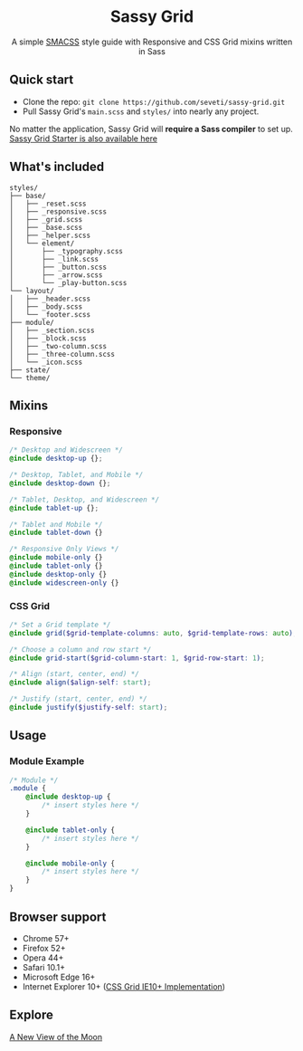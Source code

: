 <h1 align="center">Sassy Grid</h1>
<p align="center">
    A simple <a href="https://smacss.com/">SMACSS</a> style guide with Responsive and CSS Grid mixins written in Sass
</p>

## Quick start
* Clone the repo: `git clone https://github.com/seveti/sassy-grid.git`
* Pull Sassy Grid's `main.scss` and `styles/` into nearly any project.

No matter the application, Sassy Grid will **require a Sass compiler** to set up. [Sassy Grid Starter is also available here](https://github.com/seveti/sassy-grid-starter)

## What's included
```
styles/
├── base/
│   ├── _reset.scss
│   ├── _responsive.scss
│   ├── _grid.scss
│   ├── _base.scss
│   ├── _helper.scss
│   └── element/
│       ├── _typography.scss
│       ├── _link.scss
│       ├── _button.scss
│       ├── _arrow.scss
│       └── _play-button.scss
└── layout/
│   ├── _header.scss
│   ├── _body.scss
│   └── _footer.scss
├── module/
│   ├── _section.scss
│   ├── _block.scss
│   ├── _two-column.scss
│   ├── _three-column.scss
│   └── _icon.scss
├── state/
└── theme/
```

## Mixins
### Responsive
```scss
/* Desktop and Widescreen */
@include desktop-up {};

/* Desktop, Tablet, and Mobile */
@include desktop-down {};

/* Tablet, Desktop, and Widescreen */
@include tablet-up {};

/* Tablet and Mobile */
@include tablet-down {}

/* Responsive Only Views */
@include mobile-only {}
@include tablet-only {}
@include desktop-only {}
@include widescreen-only {}
```

### CSS Grid
```scss
/* Set a Grid template */
@include grid($grid-template-columns: auto, $grid-template-rows: auto);

/* Choose a column and row start */
@include grid-start($grid-column-start: 1, $grid-row-start: 1);

/* Align (start, center, end) */
@include align($align-self: start);

/* Justify (start, center, end) */
@include justify($justify-self: start);
```

## Usage
### Module Example
```scss
/* Module */
.module {
    @include desktop-up {
        /* insert styles here */
    }

    @include tablet-only {
        /* insert styles here */
    }

    @include mobile-only {
        /* insert styles here */
    }
}
```

## Browser support
* Chrome 57+
* Firefox 52+
* Opera 44+
* Safari 10.1+
* Microsoft Edge 16+
* Internet Explorer 10+ (<a href="https://www.w3.org/TR/2011/WD-css3-grid-layout-20110407/">CSS Grid IE10+ Implementation</a>)

## Explore
[A New View of the Moon](https://www.youtube.com/watch?v=XCrJ3NflOpE)